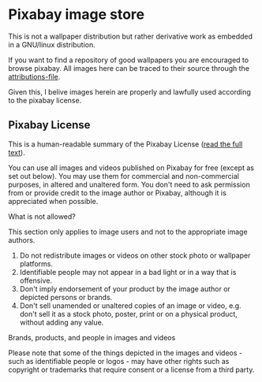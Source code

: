 # Pixabay image store

This is not a wallpaper distribution but rather derivative work as embedded in
a GNU/linux distribution.

If you want to find a repository of good wallpapers you are encouraged to
browse pixabay. All images here can be traced to their source through the
[attributions-file](attributions.md).

Given this, I belive images herein are properly and lawfully used according to
the pixabay license.

## Pixabay License
This is a human-readable summary of the Pixabay License
([read the full text](LICENSE)).

You can use all images and videos published on Pixabay for free (except as set
out below). You may use them for commercial and non-commercial purposes, in
altered and unaltered form. You don't need to ask permission from or provide
credit to the image author or Pixabay, although it is appreciated when
possible.

What is not allowed?

This section only applies to image users and not to the appropriate image authors.

1. Do not redistribute images or videos on other stock photo or wallpaper platforms.
2. Identifiable people may not appear in a bad light or in a way that is offensive.
3. Don't imply endorsement of your product by the image author or depicted
   persons or brands.
4. Don't sell unamended or unaltered copies of an image or video, e.g. don't
   sell it as a stock photo, poster, print or on a physical product, without
   adding any value.

Brands, products, and people in images and videos

Please note that some of the things depicted in the images and videos - such as
identifiable people or logos - may have other rights such as copyright or
trademarks that require consent or a license from a third party.
